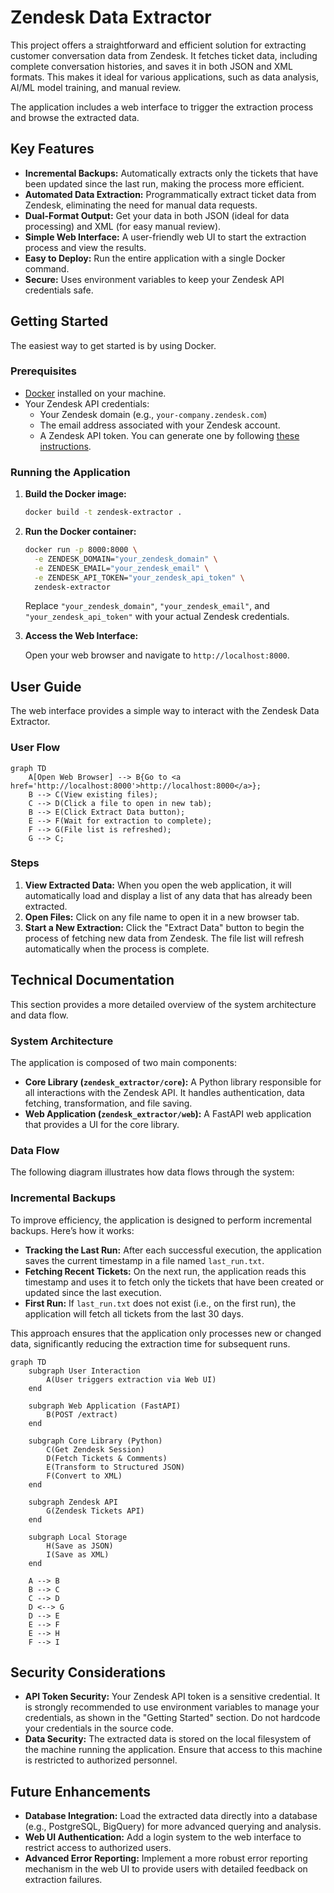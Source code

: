 # Zendesk Data Extractor

This project offers a straightforward and efficient solution for extracting customer conversation data from Zendesk. It fetches ticket data, including complete conversation histories, and saves it in both JSON and XML formats. This makes it ideal for various applications, such as data analysis, AI/ML model training, and manual review.

The application includes a web interface to trigger the extraction process and browse the extracted data.

## Key Features

*   **Incremental Backups:** Automatically extracts only the tickets that have been updated since the last run, making the process more efficient.
*   **Automated Data Extraction:** Programmatically extract ticket data from Zendesk, eliminating the need for manual data requests.
*   **Dual-Format Output:** Get your data in both JSON (ideal for data processing) and XML (for easy manual review).
*   **Simple Web Interface:** A user-friendly web UI to start the extraction process and view the results.
*   **Easy to Deploy:** Run the entire application with a single Docker command.
*   **Secure:** Uses environment variables to keep your Zendesk API credentials safe.

## Getting Started

The easiest way to get started is by using Docker.

### Prerequisites

*   [Docker](https://www.docker.com/get-started) installed on your machine.
*   Your Zendesk API credentials:
    *   Your Zendesk domain (e.g., `your-company.zendesk.com`)
    *   The email address associated with your Zendesk account.
    *   A Zendesk API token. You can generate one by following [these instructions](https://support.zendesk.com/hc/en-us/articles/226022787-Generating-a-new-API-token).

### Running the Application

1.  **Build the Docker image:**

    ```bash
    docker build -t zendesk-extractor .
    ```

2.  **Run the Docker container:**

    ```bash
    docker run -p 8000:8000 \
      -e ZENDESK_DOMAIN="your_zendesk_domain" \
      -e ZENDESK_EMAIL="your_zendesk_email" \
      -e ZENDESK_API_TOKEN="your_zendesk_api_token" \
      zendesk-extractor
    ```

    Replace `"your_zendesk_domain"`, `"your_zendesk_email"`, and `"your_zendesk_api_token"` with your actual Zendesk credentials.

3.  **Access the Web Interface:**

    Open your web browser and navigate to `http://localhost:8000`.

## User Guide

The web interface provides a simple way to interact with the Zendesk Data Extractor.

### User Flow

```mermaid
graph TD
    A[Open Web Browser] --> B{Go to <a href='http://localhost:8000'>http://localhost:8000</a>};
    B --> C(View existing files);
    C --> D(Click a file to open in new tab);
    B --> E(Click Extract Data button);
    E --> F(Wait for extraction to complete);
    F --> G(File list is refreshed);
    G --> C;
```

### Steps

1.  **View Extracted Data:** When you open the web application, it will automatically load and display a list of any data that has already been extracted.
2.  **Open Files:** Click on any file name to open it in a new browser tab.
3.  **Start a New Extraction:** Click the "Extract Data" button to begin the process of fetching new data from Zendesk. The file list will refresh automatically when the process is complete.

## Technical Documentation

This section provides a more detailed overview of the system architecture and data flow.

### System Architecture

The application is composed of two main components:

*   **Core Library (`zendesk_extractor/core`):** A Python library responsible for all interactions with the Zendesk API. It handles authentication, data fetching, transformation, and file saving.
*   **Web Application (`zendesk_extractor/web`):** A FastAPI web application that provides a UI for the core library.

### Data Flow

The following diagram illustrates how data flows through the system:

### Incremental Backups

To improve efficiency, the application is designed to perform incremental backups. Here’s how it works:

-   **Tracking the Last Run:** After each successful execution, the application saves the current timestamp in a file named `last_run.txt`.
-   **Fetching Recent Tickets:** On the next run, the application reads this timestamp and uses it to fetch only the tickets that have been created or updated since the last execution.
-   **First Run:** If `last_run.txt` does not exist (i.e., on the first run), the application will fetch all tickets from the last 30 days.

This approach ensures that the application only processes new or changed data, significantly reducing the extraction time for subsequent runs.

```mermaid
graph TD
    subgraph User Interaction
        A(User triggers extraction via Web UI)
    end

    subgraph Web Application (FastAPI)
        B(POST /extract)
    end

    subgraph Core Library (Python)
        C(Get Zendesk Session)
        D(Fetch Tickets & Comments)
        E(Transform to Structured JSON)
        F(Convert to XML)
    end

    subgraph Zendesk API
        G(Zendesk Tickets API)
    end

    subgraph Local Storage
        H(Save as JSON)
        I(Save as XML)
    end

    A --> B
    B --> C
    C --> D
    D <--> G
    D --> E
    E --> F
    E --> H
    F --> I
```

## Security Considerations

*   **API Token Security:** Your Zendesk API token is a sensitive credential. It is strongly recommended to use environment variables to manage your credentials, as shown in the "Getting Started" section. Do not hardcode your credentials in the source code.
*   **Data Security:** The extracted data is stored on the local filesystem of the machine running the application. Ensure that access to this machine is restricted to authorized personnel.

## Future Enhancements

*   **Database Integration:** Load the extracted data directly into a database (e.g., PostgreSQL, BigQuery) for more advanced querying and analysis.
*   **Web UI Authentication:** Add a login system to the web interface to restrict access to authorized users.
*   **Advanced Error Reporting:** Implement a more robust error reporting mechanism in the web UI to provide users with detailed feedback on extraction failures.
